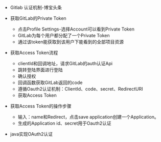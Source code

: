 
* Gitlab 认证机制-博宝头条 

* 获取GitLab的Private Token
  * 点击Profile Settings-选择Account可以看到Private Token
  * GitLab为每个用户都分配了一个Private Token
  * 通过该token能获取到该用户下能看到的全部项目资源
* 获取Access Token流程
  * clientId和回调地址，请求GitLab的auth认证Api
  * 跳转登陆界面进行登陆
  * 确认授权
  * 回调函数获取GitLab返回的code
  * 遵循Oauth2认证机制：ClientId、code、secret、RedirectURI
  * 获取Access Token
* 获取Access Token的操作步骤
  * 输入：name和Redirect，点击save application创建一个Application。
  * 生成的Application id、secret用于Oauth2认证
* java实现OAuth2认证